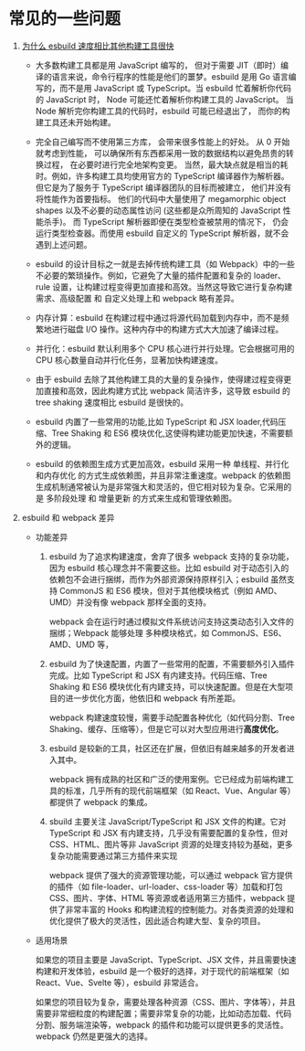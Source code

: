 # 常见的一些问题

1. [为什么 esbuild 速度相比其他构建工具很快](https://esbuild.bootcss.com/faq/#why-is-esbuild-fast)

   - 大多数构建工具都是用 JavaScript 编写的， 但对于需要 JIT（即时）编译的语言来说，命令行程序的性能是他们的噩梦。esbuild 是用 Go 语言编写的，而不是用 JavaScript 或 TypeScript。当 esbuild 忙着解析你代码的 JavaScript 时， Node 可能还忙着解析你构建工具的 JavaScript。 当 Node 解析完你构建工具的代码时，esbuild 可能已经退出了， 而你的构建工具还未开始构建。

   - 完全自己编写而不使用第三方库， 会带来很多性能上的好处。 从 0 开始就考虑到性能， 可以确保所有东西都采用一致的数据结构以避免昂贵的转换过程， 在必要时进行完全地架构变更。 当然，最大缺点就是相当的耗时。例如，许多构建工具均使用官方的 TypeScript 编译器作为解析器。 但它是为了服务于 TypeScript 编译器团队的目标而被建立， 他们并没有将性能作为首要指标。 他们的代码中大量使用了 megamorphic object shapes 以及不必要的动态属性访问 (这些都是众所周知的 JavaScript 性能杀手)。 而 TypeScript 解析器即便在类型检查被禁用的情况下， 仍会运行类型检查器。而使用 esbuild 自定义的 TypeScript 解析器，就不会遇到上述问题。

   - esbuild 的设计目标之一就是去掉传统构建工具（如 Webpack）中的一些 不必要的繁琐操作。例如，它避免了大量的插件配置和复杂的 loader、rule 设置，让构建过程变得更加直接和高效。当然这导致它进行复杂构建需求、高级配置 和 自定义处理上和 webpack 略有差异。

   - 内存计算：esbuild 在构建过程中通过将源代码加载到内存中，而不是频繁地进行磁盘 I/O 操作。这种内存中的构建方式大大加速了编译过程。

   - 并行化：esbuild 默认利用多个 CPU 核心进行并行处理。它会根据可用的 CPU 核心数量自动并行化任务，显著加快构建速度。

   - 由于 esbuild 去除了其他构建工具的大量的复杂操作，使得建过程变得更加直接和高效，因此构建方式比 webpack 简洁许多，这导致 esbuild 的 tree shaking 速度相比 esbuild 是很快的。

   - esbuild 内置了一些常用的功能,比如 TypeScript 和 JSX loader,代码压缩、Tree Shaking 和 ES6 模块优化,这使得构建功能更加快速，不需要额外的逻辑。

   - esbuild 的依赖图生成方式更加高效，esbuild 采用一种 单线程、并行化和内存优化 的方式生成依赖图，并且非常注重速度。webpack 的依赖图生成机制通常被认为是非常强大和灵活的，但它相对较为复杂。它采用的是 多阶段处理 和 增量更新 的方式来生成和管理依赖图。

2. esbuild 和 webpack 差异

   - 功能差异

     1. esbuild 为了追求构建速度，舍弃了很多 webpack 支持的复杂功能，因为 esbuild 核心理念并不需要这些。比如 esbuild 对于动态引入的依赖包不会进行捆绑，而作为外部资源保持原样引入；esbuild 虽然支持 CommonJS 和 ES6 模块，但对于其他模块格式（例如 AMD、UMD）并没有像 webpack 那样全面的支持。

        webpack 会在运行时通过模拟文件系统访问支持这类动态引入文件的捆绑；Webpack 能够处理 多种模块格式，如 CommonJS、ES6、AMD、UMD 等，

     2. esbuild 为了快速配置，内置了一些常用的配置，不需要额外引入插件完成。比如 TypeScript 和 JSX 有内建支持。代码压缩、Tree Shaking 和 ES6 模块优化有内建支持，可以快速配置。但是在大型项目的进一步优化方面，他依旧和 webpack 有所差距。

        webpack 构建速度较慢，需要手动配置各种优化（如代码分割、Tree Shaking、缓存、压缩等），但是它可以对大型应用进行**高度优化**。

     3. esbuild 是较新的工具，社区还在扩展，但依旧有越来越多的开发者进入其中。

        webpack 拥有成熟的社区和广泛的使用案例。它已经成为前端构建工具的标准，几乎所有的现代前端框架（如 React、Vue、Angular 等）都提供了 webpack 的集成。

     4. sbuild 主要关注 JavaScript/TypeScript 和 JSX 文件的构建。它对 TypeScript 和 JSX 有内建支持，几乎没有需要配置的复杂性，但对 CSS、HTML、图片等非 JavaScript 资源的处理支持较为基础，更多复杂功能需要通过第三方插件来实现

        webpack 提供了强大的资源管理功能，可以通过 webpack 官方提供的插件（如 file-loader、url-loader、css-loader 等）加载和打包 CSS、图片、字体、HTML 等资源或者适用第三方插件，webpack 提供了非常丰富的 Hooks 和构建流程的控制能力。对各类资源的处理和优化提供了极大的灵活性，因此适合构建大型、复杂的项目。

   - 适用场景

     如果您的项目主要是 JavaScript、TypeScript、JSX 文件，并且需要快速构建和开发体验，esbuild 是一个极好的选择，对于现代的前端框架（如 React、Vue、Svelte 等），esbuild 非常适合。

     如果您的项目较为复杂，需要处理各种资源（CSS、图片、字体等），并且需要非常细粒度的构建配置；需要非常复杂的功能，比如动态加载、代码分割、服务端渲染等，webpack 的插件和功能可以提供更多的灵活性。webpack 仍然是更强大的选择。
